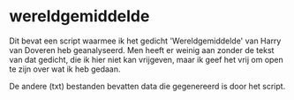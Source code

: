 # wereldgemiddelde

Dit bevat een script waarmee ik het gedicht 'Wereldgemiddelde' van Harry van Doveren heb geanalyseerd. Men heeft er weinig aan zonder de tekst van dat gedicht, die ik hier niet kan vrijgeven, maar ik geef het vrij om open te zijn over wat ik heb gedaan.

De andere (txt) bestanden bevatten data die gegenereerd is door het script.
